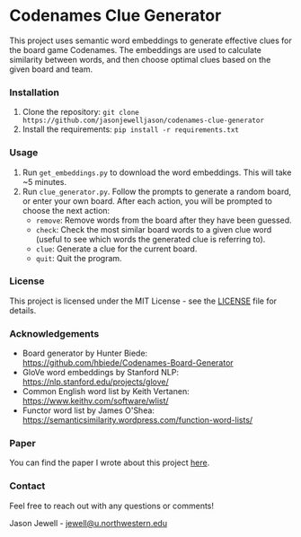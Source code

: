 # Codenames Clue Generator
This project uses semantic word embeddings to generate effective clues for the board game Codenames. The embeddings are used to calculate similarity between words, and then choose optimal clues based on the given board and team.

### Installation
1. Clone the repository: `git clone https://github.com/jasonjewelljason/codenames-clue-generator`
2. Install the requirements: `pip install -r requirements.txt`

### Usage
1. Run `get_embeddings.py` to download the word embeddings. This will take ~5 minutes.
2. Run `clue_generator.py`. Follow the prompts to generate a random board, or enter your own board. After each action, you will be prompted to choose the next action:
    * `remove`: Remove words from the board after they have been guessed.
    * `check`: Check the most similar board words to a given clue word (useful to see which words the generated clue is referring to).
    * `clue`: Generate a clue for the current board.
    * `quit`: Quit the program.

### License
This project is licensed under the MIT License - see the [LICENSE](LICENSE) file for details.

### Acknowledgements
* Board generator by Hunter Biede: https://github.com/hbiede/Codenames-Board-Generator
* GloVe word embeddings by Stanford NLP: https://nlp.stanford.edu/projects/glove/
* Common English word list by Keith Vertanen: https://www.keithv.com/software/wlist/
* Functor word list by James O'Shea: https://semanticsimilarity.wordpress.com/function-word-lists/

### Paper
You can find the paper I wrote about this project [here](link).

### Contact
Feel free to reach out with any questions or comments!

Jason Jewell - jewell@u.northwestern.edu
